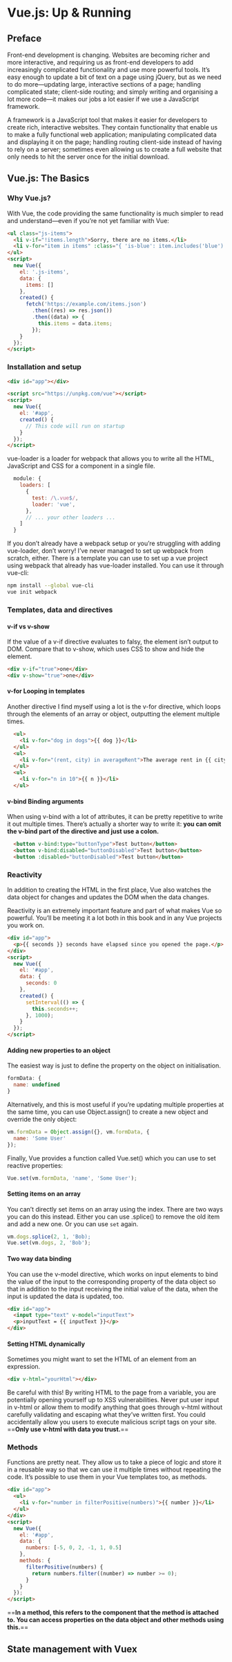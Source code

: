 # Vue.js: Up & Running

## Preface

Front-end development is changing. Websites are becoming richer and more interactive, and requiring us as front-end developers to add increasingly complicated functionality and use more powerful tools. It’s easy enough to update a bit of text on a page using jQuery, but as we need to do more—updating large, interactive sections of a page; handling complicated state; client-side routing; and simply writing and organising a lot more code—it makes our jobs a lot easier if we use a JavaScript framework.

A framework is a JavaScript tool that makes it easier for developers to create rich, interactive websites. They contain functionality that enable us to make a fully functional web application; manipulating complicated data and displaying it on the page; handling routing client-side instead of having to rely on a server; sometimes even allowing us to create a full website that only needs to hit the server once for the initial download.

## Vue.js: The Basics

### Why Vue.js?

With Vue, the code providing the same functionality is much simpler to read and understand—even if you’re not yet familiar with Vue:

```html
<ul class="js-items">
  <li v-if="!items.length">Sorry, there are no items.</li>
  <li v-for="item in items" :class="{ 'is-blue': item.includes('blue') }">{{ item }}</li>
</ul>
<script>
  new Vue({
    el: '.js-items',
    data: {
      items: []
    },
    created() {
      fetch('https://example.com/items.json')
        .then((res) => res.json())
        .then((data) => {
          this.items = data.items;
        });
    }
  });
</script>
```

### Installation and setup

```html
<div id="app"></div>

<script src="https://unpkg.com/vue"></script>
<script>
  new Vue({
    el: '#app',
    created() {
      // This code will run on startup
    }
  });
</script>
```
vue-loader is a loader for webpack that allows you to write all the HTML, JavaScript and CSS for a component in a single file. 

```javascript
  module: {
    loaders: [
      {
        test: /\.vue$/,
        loader: 'vue',
      },
      // ... your other loaders ...
    ]
  }
```

If you don’t already have a webpack setup or you’re struggling with adding vue-loader, don’t worry! I’ve never managed to set up webpack from scratch, either. There is a template you can use to set up a vue project using webpack that already has vue-loader installed. You can use it through vue-cli:

```bash
npm install --global vue-cli
vue init webpack
```

### Templates, data and directives

#### v-if vs v-show

If the value of a v-if directive evaluates to falsy, the element isn’t output to DOM. Compare that to v-show, which uses CSS to show and hide the element.

```html
<div v-if="true">one</div>
<div v-show="true">one</div>
```

#### v-for Looping in templates

Another directive I find myself using a lot is the v-for directive, which loops through the elements of an array or object, outputting the element multiple times.

```html
  <ul>
    <li v-for="dog in dogs">{{ dog }}</li>
  </ul>
  <ul>
    <li v-for="(rent, city) in averageRent">The average rent in {{ city }} is ${{ rent }}</li>
  </ul>
  <ul>
    <li v-for="n in 10">{{ n }}</li>
  </ul>
```

#### v-bind Binding arguments

When using v-bind with a lot of attributes, it can be pretty repetitive to write it out multiple times. There’s actually a shorter way to write it: **you can omit the v-bind part of the directive and just use a colon.**

```html
  <button v-bind:type="buttonType">Test button</button>
  <button v-bind:disabled="buttonDisabled">Test button</button>
  <button :disabled="buttonDisabled">Test button</button>
```

### Reactivity

In addition to creating the HTML in the first place, Vue also watches the data object for changes and updates the DOM when the data changes.

Reactivity is an extremely important feature and part of what makes Vue so powerful. You’ll be meeting it a lot both in this book and in any Vue projects you work on.

```html
<div id="app">
  <p>{{ seconds }} seconds have elapsed since you opened the page.</p>
</div>
<script>
  new Vue({
    el: '#app',
    data: {
      seconds: 0
    },
    created() {
      setInterval(() => {
        this.seconds++;
      }, 1000);
    }
  });
</script>
```

#### Adding new properties to an object

The easiest way is just to define the property on the object on initialisation. 

```javascript
formData: {
  name: undefined
}
```

Alternatively, and this is most useful if you’re updating multiple properties at the same time, you can use Object.assign() to create a new object and override the only object:

```javascript
vm.formData = Object.assign({}, vm.formData, {
  name: 'Some User'
});
```

Finally, Vue provides a function called Vue.set() which you can use to set reactive properties:

```javascript
Vue.set(vm.formData, 'name', 'Some User');
```

#### Setting items on an array

You can’t directly set items on an array using the index. There are two ways you can do this instead. Either you can use .splice() to remove the old item and add a new one. Or you can use `set` again.

```javascript
vm.dogs.splice(2, 1, 'Bob);
Vue.set(vm.dogs, 2, 'Bob');
```

#### Two way data binding

 You can use the v-model directive, which works on input elements to bind the value of the input to the corresponding property of the data object so that in addition to the input receiving the initial value of the data, when the input is updated the data is updated, too.
 
```html
<div id="app">
  <input type="text" v-model="inputText">
  <p>inputText = {{ inputText }}</p>
</div>
```

#### Setting HTML dynamically

Sometimes you might want to set the HTML of an element from an expression.

```html
<div v-html="yourHtml"></div>
```

Be careful with this! By writing HTML to the page from a variable, you are potentially opening yourself up to XSS vulnerabilities. Never put user input in v-html or allow them to modify anything that goes through v-html without carefully validating and escaping what they’ve written first. You could accidentally allow you users to execute malicious script tags on your site. ==**Only use v-html with data you trust.**==

### Methods

Functions are pretty neat. They allow us to take a piece of logic and store it in a reusable way so that we can use it multiple times without repeating the code. It’s possible to use them in your Vue templates too, as methods.

```html
<div id="app">
  <ul>
    <li v-for="number in filterPositive(numbers)">{{ number }}</li>
  </ul>
</div>
<script>
  new Vue({
    el: '#app',
    data: {
      numbers: [-5, 0, 2, -1, 1, 0.5]
    },
    methods: {
      filterPositive(numbers) {
        return numbers.filter((number) => number >= 0);
      }
    }
  });
</script>
```

==**In a method, this refers to the component that the method is attached to. You can access properties on the data object and other methods using this.**==


## State management with Vuex

